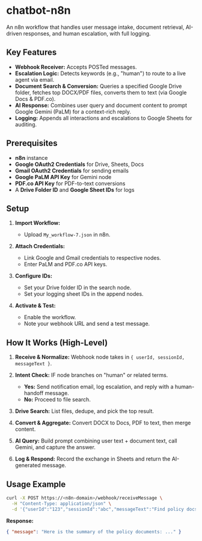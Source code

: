 # chatbot-n8n

An n8n workflow that handles user message intake, document retrieval, AI-driven responses, and human escalation, with full logging.

## Key Features

* **Webhook Receiver:** Accepts POSTed messages.
* **Escalation Logic:** Detects keywords (e.g., "human") to route to a live agent via email.
* **Document Search & Conversion:** Queries a specified Google Drive folder, fetches top DOCX/PDF files, converts them to text (via Google Docs & PDF.co).
* **AI Response:** Combines user query and document content to prompt Google Gemini (PaLM) for a context-rich reply.
* **Logging:** Appends all interactions and escalations to Google Sheets for auditing.

## Prerequisites

* **n8n** instance
* **Google OAuth2 Credentials** for Drive, Sheets, Docs
* **Gmail OAuth2 Credentials** for sending emails
* **Google PaLM API Key** for Gemini node
* **PDF.co API Key** for PDF-to-text conversions
* A **Drive Folder ID** and **Google Sheet IDs** for logs

## Setup

1. **Import Workflow:**

   * Upload `My_workflow-7.json` in n8n.
2. **Attach Credentials:**

   * Link Google and Gmail credentials to respective nodes.
   * Enter PaLM and PDF.co API keys.
3. **Configure IDs:**

   * Set your Drive folder ID in the search node.
   * Set your logging sheet IDs in the append nodes.
4. **Activate & Test:**

   * Enable the workflow.
   * Note your webhook URL and send a test message.

## How It Works (High-Level)

1. **Receive & Normalize:** Webhook node takes in `{ userId, sessionId, messageText }`.
2. **Intent Check:** IF node branches on "human" or related terms.

   * **Yes:** Send notification email, log escalation, and reply with a human-handoff message.
   * **No:** Proceed to file search.
3. **Drive Search:** List files, dedupe, and pick the top result.
4. **Convert & Aggregate:** Convert DOCX to Docs, PDF to text, then merge content.
5. **AI Query:** Build prompt combining user text + document text, call Gemini, and capture the answer.
6. **Log & Respond:** Record the exchange in Sheets and return the AI-generated message.

## Usage Example

```bash
curl -X POST https://<n8n-domain>/webhook/receiveMessage \
  -H "Content-Type: application/json" \
  -d '{"userId":"123","sessionId":"abc","messageText":"Find policy docs"}'
```

**Response:**

```json
{ "message": "Here is the summary of the policy documents: ..." }
```

